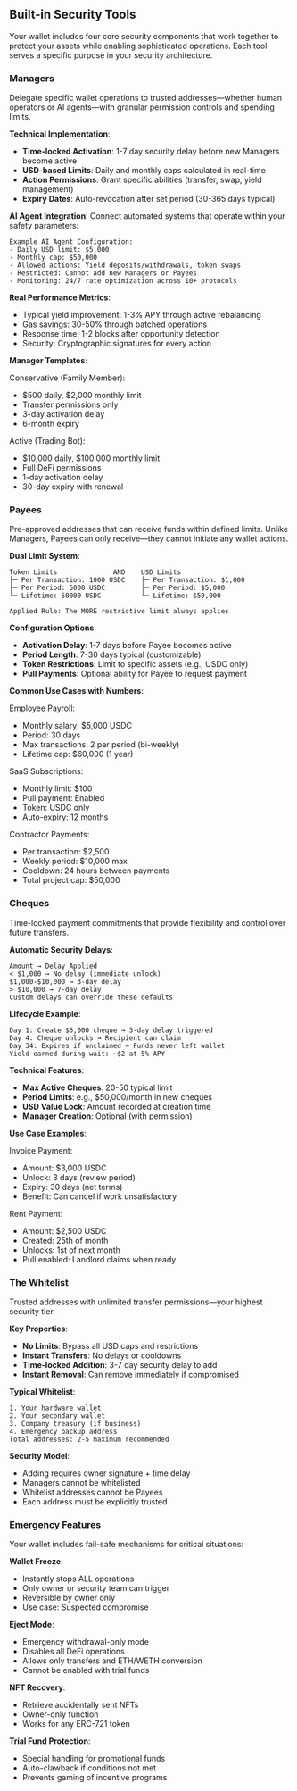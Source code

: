 ## Built-in Security Tools

Your wallet includes four core security components that work together to protect your assets while enabling sophisticated operations. Each tool serves a specific purpose in your security architecture.

### Managers
Delegate specific wallet operations to trusted addresses—whether human operators or AI agents—with granular permission controls and spending limits.

**Technical Implementation**:
- **Time-locked Activation**: 1-7 day security delay before new Managers become active
- **USD-based Limits**: Daily and monthly caps calculated in real-time
- **Action Permissions**: Grant specific abilities (transfer, swap, yield management)
- **Expiry Dates**: Auto-revocation after set period (30-365 days typical)

**AI Agent Integration**: 
Connect automated systems that operate within your safety parameters:

```
Example AI Agent Configuration:
- Daily USD limit: $5,000
- Monthly cap: $50,000
- Allowed actions: Yield deposits/withdrawals, token swaps
- Restricted: Cannot add new Managers or Payees
- Monitoring: 24/7 rate optimization across 10+ protocols
```

**Real Performance Metrics**:
- Typical yield improvement: 1-3% APY through active rebalancing
- Gas savings: 30-50% through batched operations
- Response time: 1-2 blocks after opportunity detection
- Security: Cryptographic signatures for every action

**Manager Templates**:

Conservative (Family Member):
- $500 daily, $2,000 monthly limit
- Transfer permissions only
- 3-day activation delay
- 6-month expiry

Active (Trading Bot):
- $10,000 daily, $100,000 monthly limit  
- Full DeFi permissions
- 1-day activation delay
- 30-day expiry with renewal

### Payees
Pre-approved addresses that can receive funds within defined limits. Unlike Managers, Payees can only receive—they cannot initiate any wallet actions.

**Dual Limit System**:
```
Token Limits              AND    USD Limits
├─ Per Transaction: 1000 USDC    ├─ Per Transaction: $1,000
├─ Per Period: 5000 USDC         ├─ Per Period: $5,000
└─ Lifetime: 50000 USDC          └─ Lifetime: $50,000

Applied Rule: The MORE restrictive limit always applies
```

**Configuration Options**:
- **Activation Delay**: 1-7 days before Payee becomes active
- **Period Length**: 7-30 days typical (customizable)
- **Token Restrictions**: Limit to specific assets (e.g., USDC only)
- **Pull Payments**: Optional ability for Payee to request payment

**Common Use Cases with Numbers**:

Employee Payroll:
- Monthly salary: $5,000 USDC
- Period: 30 days
- Max transactions: 2 per period (bi-weekly)
- Lifetime cap: $60,000 (1 year)

SaaS Subscriptions:
- Monthly limit: $100
- Pull payment: Enabled
- Token: USDC only
- Auto-expiry: 12 months

Contractor Payments:
- Per transaction: $2,500
- Weekly period: $10,000 max
- Cooldown: 24 hours between payments
- Total project cap: $50,000

### Cheques
Time-locked payment commitments that provide flexibility and control over future transfers.

**Automatic Security Delays**:
```
Amount → Delay Applied
< $1,000 → No delay (immediate unlock)
$1,000-$10,000 → 3-day delay
> $10,000 → 7-day delay
Custom delays can override these defaults
```

**Lifecycle Example**:
```
Day 1: Create $5,000 cheque → 3-day delay triggered
Day 4: Cheque unlocks → Recipient can claim
Day 34: Expires if unclaimed → Funds never left wallet
Yield earned during wait: ~$2 at 5% APY
```

**Technical Features**:
- **Max Active Cheques**: 20-50 typical limit
- **Period Limits**: e.g., $50,000/month in new cheques
- **USD Value Lock**: Amount recorded at creation time
- **Manager Creation**: Optional (with permission)

**Use Case Examples**:

Invoice Payment:
- Amount: $3,000 USDC
- Unlock: 3 days (review period)
- Expiry: 30 days (net terms)
- Benefit: Can cancel if work unsatisfactory

Rent Payment:
- Amount: $2,500 USDC
- Created: 25th of month
- Unlocks: 1st of next month
- Pull enabled: Landlord claims when ready

### The Whitelist
Trusted addresses with unlimited transfer permissions—your highest security tier.

**Key Properties**:
- **No Limits**: Bypass all USD caps and restrictions
- **Instant Transfers**: No delays or cooldowns
- **Time-locked Addition**: 3-7 day security delay to add
- **Instant Removal**: Can remove immediately if compromised

**Typical Whitelist**:
```
1. Your hardware wallet
2. Your secondary wallet
3. Company treasury (if business)
4. Emergency backup address
Total addresses: 2-5 maximum recommended
```

**Security Model**:
- Adding requires owner signature + time delay
- Managers cannot be whitelisted
- Whitelist addresses cannot be Payees
- Each address must be explicitly trusted

### Emergency Features

Your wallet includes fail-safe mechanisms for critical situations:

**Wallet Freeze**:
- Instantly stops ALL operations
- Only owner or security team can trigger
- Reversible by owner only
- Use case: Suspected compromise

**Eject Mode**:
- Emergency withdrawal-only mode
- Disables all DeFi operations
- Allows only transfers and ETH/WETH conversion
- Cannot be enabled with trial funds

**NFT Recovery**:
- Retrieve accidentally sent NFTs
- Owner-only function
- Works for any ERC-721 token

**Trial Fund Protection**:
- Special handling for promotional funds
- Auto-clawback if conditions not met
- Prevents gaming of incentive programs